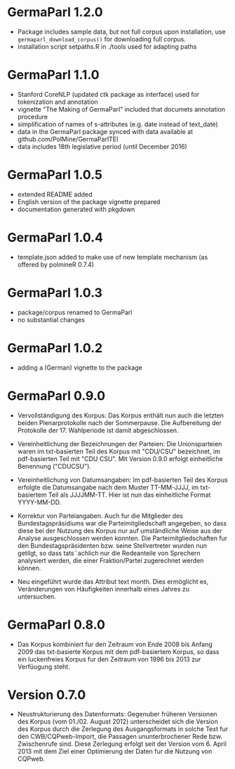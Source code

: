 # GermaParl 1.2.0

- Package includes sample data, but not full corpus upon installation, use `germaparl_download_corpus()` for downloading full corpus.
- installation script setpaths.R in ./tools used for adapting paths

# GermaParl 1.1.0

- Stanford CoreNLP (updated ctk package as interface) used for tokenization and annotation
- vignette "The Making of GermaParl" included that documets annotation procedure
- simplification of names of s-attributes (e.g. date instead of text_date)
- data in the GermaParl package synced with data available at github.com/PolMine/GermaParlTEI
- data includes 18th legislative period (until December 2016)


# GermaParl 1.0.5

- extended README added
- English version of the package vignette prepared
- documentation generated with pkgdown


# GermaParl 1.0.4

- template.json added to make use of new template mechanism (as offered by polmineR 0.7.4)


# GermaParl 1.0.3

- package/corpus renamed to GermaParl
- no substantial changes


# GermaParl 1.0.2

- adding a (German) vignette to the package

# GermaParl 0.9.0

- Vervollständigung des Korpus: Das Korpus enthält nun auch die letzten beiden Plenarprotokolle nach der Sommerpause. Die Aufbereitung der Protokolle der 17. Wahlperiode ist damit abgeschlossen.

- Vereinheitlichung der Bezeichnungen der Parteien: Die Unionsparteien waren im txt-basierten Teil des Korpus mit "CDU/CSU" bezeichnet, im pdf-basierten Teil mit "CDU CSU". Mit Version 0.9.0 erfolgt einheitliche Benennung ("CDUCSU").

- Vereinheitlichung von Datumsangaben: Im pdf-basierten Teil des Korpus erfolgte die Datumsangabe nach dem Muster TT-MM-JJJJ, im txt-basiertem Teil als JJJJMM-TT. Hier ist nun das einheitliche Format YYYY-MM-DD.

- Korrektur von Parteiangaben. Auch fur die Mitglieder des Bundestagspräsidiums war die Parteimitgliedschaft angegeben, so dass diese bei der Nutzung des Korpus nur auf umständliche Weise aus der Analyse ausgeschlossen werden konnten. Die Parteimitgliedschaften fur den Bundestagspräsidenten bzw. seine Stellvertreter wurden nun getilgt, so dass tats¨achlich nur die Redeanteile von Sprechern analysiert werden, die einer Fraktion/Partei zugerechnet werden können.

- Neu eingeführt wurde das Attribut text month. Dies ermöglicht es, Veränderungen von Häufigkeiten innerhalb eines Jahres zu untersuchen.

# GermaParl 0.8.0

- Das Korpus kombiniert fur den Zeitraum von Ende 2008 bis Anfang 2009 das txt-basierte Korpus mit dem pdf-basiertem Korpus, so dass ein luckenfreies Korpus fur den Zeitraum von 1996 bis 2013 zur Verfüugung steht.

# Version 0.7.0

- Neustrukturierung des Datenformats: Gegenuber früheren Versionen des Korpus (vom 01./02. August 2012) unterscheidet sich die Version des Korpus durch die Zerlegung des Ausgangsformats in solche Text fur den CWB/CQPweb-Import, die Passagen ununterbrochener Rede bzw. Zwischenrufe sind. Diese Zerlegung erfolgt seit der Version vom 6. April 2013 mit dem Ziel einer Optimierung der Daten fur die Nutzung von CQPweb.
